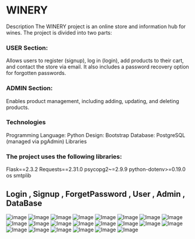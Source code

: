 # WINERY

Description
The WINERY project is an online store and information hub for wines. The project is divided into two parts:

### USER Section:
Allows users to register (signup), log in (login), add products to their cart, and contact the store via email. It also includes a password recovery option for forgotten passwords.
### ADMIN Section:
Enables product management, including adding, updating, and deleting products.

### Technologies
Programming Language: Python
Design: Bootstrap
Database: PostgreSQL (managed via pgAdmin)
Libraries
### The project uses the following libraries:

Flask==2.3.2
Requests==2.31.0
psycopg2~=2.9.9
python-dotenv>=0.19.0
os
smtplib

##  Login , Signup , ForgetPassword , User , Admin , DataBase 
![image](https://github.com/user-attachments/assets/7551ec52-5857-4628-9315-2b674034a084)
![Image](https://github.com/user-attachments/assets/933f9c5e-76ce-41af-8e90-4f3d132b8025)
![Image](https://github.com/user-attachments/assets/670ebe8c-7521-45b1-ac03-a4cd3d935afa)
![Image](https://github.com/user-attachments/assets/79c1d3e8-5046-42d3-985f-846e02901e04)
![Image](https://github.com/user-attachments/assets/631b45be-aab6-4bc3-a060-82f44443a50b)
![Image](https://github.com/user-attachments/assets/d00ff4d9-0237-4f77-9d0f-e2b7976c78f3)
![Image](https://github.com/user-attachments/assets/cdb36b55-e8f4-4cfe-ab82-789c1f72ecea)
![Image](https://github.com/user-attachments/assets/36b551dc-ed58-4fa1-a787-df3744ceb233)
![Image](https://github.com/user-attachments/assets/7e7c1037-0884-4d86-ad16-0aa5589832d2)
![Image](https://github.com/user-attachments/assets/dbf7b8ac-6ce7-4f92-b120-9c0b152114bd)
![Image](https://github.com/user-attachments/assets/76c1fbfb-8c8b-4a61-bb01-a405833f3c48)
![Image](https://github.com/user-attachments/assets/91d297fa-8a6b-4240-8f7f-2adf46b9a0f9)
![Image](https://github.com/user-attachments/assets/b0b3a740-daef-4385-8cb8-77a731bbffc9)
![Image](https://github.com/user-attachments/assets/6317cd5f-6274-4471-9cde-e6704f5a2f94)
![Image](https://github.com/user-attachments/assets/37afe3ab-b385-4d87-a900-a5dd97744087)
![Image](https://github.com/user-attachments/assets/42372661-8762-4132-8e49-9bfa8fde90d5)
![Image](https://github.com/user-attachments/assets/e68fa28f-6a1a-4743-b186-58a2ecfd7e77)
![Image](https://github.com/user-attachments/assets/a442f9b2-cf5e-4a9b-8b2a-af3440dc9f27)
![Image](https://github.com/user-attachments/assets/53eeab70-82ae-4ab2-b196-f69caa1c406a)
![Image](https://github.com/user-attachments/assets/b52af4c0-04ba-43c9-b20d-b8b3b0083e69)
![Image](https://github.com/user-attachments/assets/babd01c0-0ec5-45fa-851c-7de6f8cbf23f)
![Image](https://github.com/user-attachments/assets/f5fd73a6-fdc0-4aaa-acba-9d278bfe6dbf)

